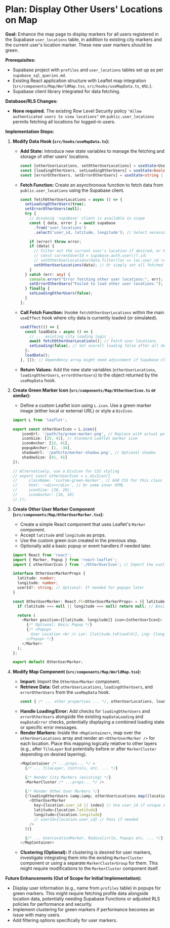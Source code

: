 # Plan: Display Other Users' Locations on Map

**Goal:** Enhance the map page to display markers for all users registered in the Supabase `user_locations` table, in addition to existing city markers and the current user's location marker. These new user markers should be green.

**Prerequisites:**

*   Supabase project with `profiles` and `user_locations` tables set up as per `supabase_sql_queries.md`.
*   Existing React application structure with Leaflet map integration (`src/components/Map/WorldMap.tsx`, `src/hooks/useMapData.ts`, etc.).
*   Supabase client library integrated for data fetching.

**Database/RLS Changes:**

*   **None required.** The existing Row Level Security policy `"Allow authenticated users to view locations"` on `public.user_locations` permits fetching all locations for logged-in users.

**Implementation Steps:**

1.  **Modify Data Hook (`src/hooks/useMapData.ts`):**
    *   **Add State:** Introduce new state variables to manage the fetching and storage of other users' locations.
        ```typescript
        const [otherUserLocations, setOtherUserLocations] = useState<UserLocation[]>([]); // Define UserLocation type based on table
        const [loadingOtherUsers, setLoadingOtherUsers] = useState<boolean>(true);
        const [errorOtherUsers, setErrorOtherUsers] = useState<string | null>(null);
        ```
    *   **Fetch Function:** Create an asynchronous function to fetch data from `public.user_locations` using the Supabase client.
        ```typescript
        const fetchOtherUserLocations = async () => {
          setLoadingOtherUsers(true);
          setErrorOtherUsers(null);
          try {
            // Assuming 'supabase' client is available in scope
            const { data, error } = await supabase
              .from('user_locations')
              .select('user_id, latitude, longitude'); // Select necessary fields

            if (error) throw error;
            if (data) {
              // Filter out the current user's location if desired, or handle duplicates
              // const currentUserId = supabase.auth.user()?.id;
              // setOtherUserLocations(data.filter(loc => loc.user_id !== currentUserId));
              setOtherUserLocations(data); // Or simply set all fetched locations
            }
          } catch (err: any) {
            console.error("Error fetching other user locations:", err);
            setErrorOtherUsers("Failed to load other user locations.");
          } finally {
            setLoadingOtherUsers(false);
          }
        };
        ```
    *   **Call Fetch Function:** Invoke `fetchOtherUserLocations` within the main `useEffect` hook where city data is currently loaded (or simulated).
        ```typescript
        useEffect(() => {
          const loadData = async () => {
            // ... existing city loading logic ...
            await fetchOtherUserLocations(); // Fetch user locations
            setLoading(false); // Set overall loading false after all data is attempted
          };
          loadData();
        }, []); // Dependency array might need adjustment if Supabase client depends on auth state
        ```
    *   **Return Values:** Add the new state variables (`otherUserLocations`, `loadingOtherUsers`, `errorOtherUsers`) to the object returned by the `useMapData` hook.

2.  **Create Green Marker Icon (`src/components/Map/OtherUserIcon.ts` or similar):**
    *   Define a custom Leaflet icon using `L.icon`. Use a green marker image (either local or external URL) or style a `DivIcon`.
    ```typescript
    import L from 'leaflet';

    export const otherUserIcon = L.icon({
        iconUrl: '/path/to/green-marker.png', // Replace with actual path or URL
        iconSize: [25, 41], // Standard Leaflet marker size
        iconAnchor: [12, 41],
        popupAnchor: [1, -34],
        shadowUrl: '/path/to/marker-shadow.png', // Optional shadow
        shadowSize: [41, 41]
    });

    // Alternatively, use a DivIcon for CSS styling
    // export const otherUserIcon = L.divIcon({
    //     className: 'custom-green-marker', // Add CSS for this class
    //     html: '<div></div>', // Or some inner HTML
    //     iconSize: [20, 20],
    //     iconAnchor: [10, 10]
    // });
    ```

3.  **Create Other User Marker Component (`src/components/Map/OtherUserMarker.tsx`):**
    *   Create a simple React component that uses Leaflet's `Marker` component.
    *   Accept `latitude` and `longitude` as props.
    *   Use the custom green icon created in the previous step.
    *   Optionally add a basic popup or event handlers if needed later.
    ```typescript
    import React from 'react';
    import { Marker, Popup } from 'react-leaflet';
    import { otherUserIcon } from './OtherUserIcon'; // Import the custom icon

    interface OtherUserMarkerProps {
      latitude: number;
      longitude: number;
      userId?: string; // Optional: If needed for popups later
    }

    const OtherUserMarker: React.FC<OtherUserMarkerProps> = ({ latitude, longitude, userId }) => {
      if (latitude === null || longitude === null) return null; // Basic validation

      return (
        <Marker position={[latitude, longitude]} icon={otherUserIcon}>
          {/* Optional: Basic Popup */}
          {/* <Popup>
            User Location <br /> Lat: {latitude.toFixed(4)}, Lng: {longitude.toFixed(4)}
          </Popup> */}
        </Marker>
      );
    };

    export default OtherUserMarker;
    ```

4.  **Modify Map Component (`src/components/Map/WorldMap.tsx`):**
    *   **Import:** Import the `OtherUserMarker` component.
    *   **Retrieve Data:** Get `otherUserLocations`, `loadingOtherUsers`, and `errorOtherUsers` from the `useMapData` hook.
        ```typescript
        const { /* ... other properties ... */, otherUserLocations, loadingOtherUsers, errorOtherUsers } = useMapData();
        ```
    *   **Handle Loading/Error:** Add checks for `loadingOtherUsers` and `errorOtherUsers` alongside the existing `mapDataLoading` and `mapDataError` checks, potentially displaying a combined loading state or specific error messages.
    *   **Render Markers:** Inside the `<MapContainer>`, map over the `otherUserLocations` array and render an `<OtherUserMarker />` for each location. Place this mapping logically relative to other layers (e.g., after `TileLayer` but potentially before or after `MarkerCluster` depending on desired layering).
        ```typescript
        <MapContainer /* ...props... */ >
          {/* ... TileLayer, Controls, etc. ... */}

          {/* Render City Markers (existing) */}
          <MarkerCluster /* ...props... */ />

          {/* Render Other User Markers */}
          {!loadingOtherUsers &amp;&amp; otherUserLocations.map((location, index) => (
            <OtherUserMarker
              key={location.user_id || index} // Use user_id if unique and available, else index
              latitude={location.latitude}
              longitude={location.longitude}
              // userId={location.user_id} // Pass if needed
            />
          ))}

          {/* ... UserLocationMarker, RadiusCircle, Popups etc. ... */}
        </MapContainer>
        ```
    *   **Clustering (Optional):** If clustering is desired for user markers, investigate integrating them into the existing `MarkerCluster` component or using a separate `MarkerClusterGroup` for them. This might require modifications to the `MarkerCluster` component itself.

**Future Enhancements (Out of Scope for Initial Implementation):**

*   Display user information (e.g., name from `profiles` table) in popups for green markers. This might require fetching profile data alongside location data, potentially needing Supabase Functions or adjusted RLS policies for performance and security.
*   Implement clustering for green markers if performance becomes an issue with many users.
*   Add filtering options specifically for user markers.